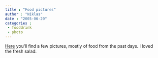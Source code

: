 ```yaml
---
title : "Food pictures"
author : "Niklas"
date : "2005-06-20"
categories : 
 - fooddrink
 - photo
---
```


[Here](https://niklasblog.com/bilder/2005-06-20) you'll find a few pictures, mostly of food from the past days. I loved the fresh salad.

